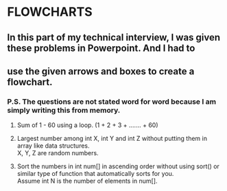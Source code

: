 # FLOWCHARTS  
  
## In this part of my technical interview, I was given these problems in Powerpoint. And I had to  
## use the given arrows and boxes to create a flowchart.
### P.S. The questions are not stated word for word because I am simply writing this from memory. 




1. Sum of 1 - 60 using a loop. (1 + 2 + 3 + ....... + 60)  




2. Largest number among int X, int Y and int Z without putting them in array like data structures.  
X, Y, Z are random numbers.  

3. Sort the numbers in int num[] in ascending order without using sort() or similar type of function that automatically sorts for you.  
Assume int N is the number of elements in num[].
